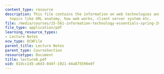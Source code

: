 ```yaml
---
content_type: resource
description: This file contains the information on web technologies and covers the
  topics like URL anatomy, how web works, client server system etc.
file: /media/courses/15-561-information-technology-essentials-spring-2005/81dcc1d5a6d38d4f192144a875596e8f_lecture8.pdf
file_type: application/pdf
learning_resource_types:
- Lecture Notes
ocw_type: OCWFile
parent_title: Lecture Notes
parent_type: CourseSection
resourcetype: Document
title: lecture8.pdf
uid: 81dcc1d5-a6d3-8d4f-1921-44a875596e8f
---
```

